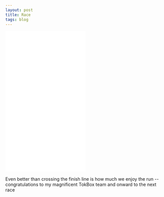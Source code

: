 ```yaml
---
layout: post
title: Race
tags: blog
---
```


<iframe src="//player.vimeo.com/video/80417811" width="250" height="441" frameborder="0" webkitallowfullscreen mozallowfullscreen allowfullscreen></iframe>
  
Even better than crossing the finish line is how much we enjoy the run -- congratulations to my magnificent TokBox team and onward to the next race
